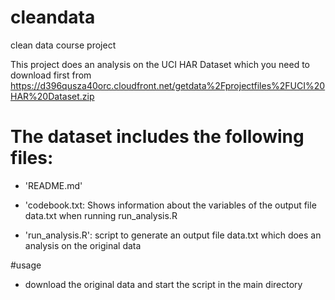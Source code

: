 # cleandata
clean data course project

This project does an analysis on the UCI HAR Dataset which you need to download first from
https://d396qusza40orc.cloudfront.net/getdata%2Fprojectfiles%2FUCI%20HAR%20Dataset.zip 

The dataset includes the following files:
=========================================

- 'README.md'

- 'codebook.txt: Shows information about the variables of the output file data.txt when running run_analysis.R 

- 'run_analysis.R': script to generate an output file data.txt which does an analysis on the original data

#usage
- download the original data and start the script in the main directory
